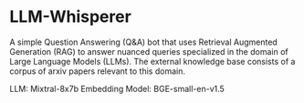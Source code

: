 # LLM-Whisperer

A simple Question Answering (Q&A) bot that uses Retrieval Augmented Generation (RAG) to answer nuanced queries specialized in the domain of Large Language Models (LLMs). The external knowledge base consists of a corpus of arxiv papers relevant to this domain.

LLM: Mixtral-8x7b
Embedding Model: BGE-small-en-v1.5
